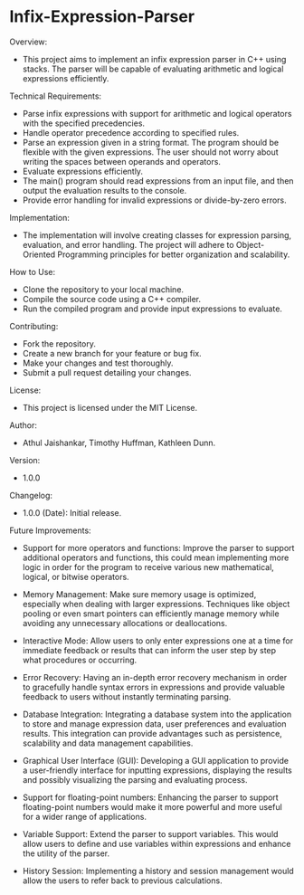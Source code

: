 # Infix-Expression-Parser

Overview:
- This project aims to implement an infix expression parser in C++ using stacks. The parser will be capable of evaluating arithmetic and logical expressions efficiently.
  
Technical Requirements:
- Parse infix expressions with support for arithmetic and logical operators with the specified precedencies.
- Handle operator precedence according to specified rules.
- Parse an expression given in a string format. The program should be flexible with the given expressions. The user should not worry about writing the spaces between operands and operators.
- Evaluate expressions efficiently.
- The main() program should read expressions from an input file, and then output the evaluation results to the console.
- Provide error handling for invalid expressions or divide-by-zero errors.

Implementation: 
- The implementation will involve creating classes for expression parsing, evaluation, and error handling. The project will adhere to Object-Oriented Programming principles for better organization and scalability.

How to Use:
- Clone the repository to your local machine.
- Compile the source code using a C++ compiler.
- Run the compiled program and provide input expressions to evaluate.

Contributing:
- Fork the repository.
- Create a new branch for your feature or bug fix.
- Make your changes and test thoroughly.
- Submit a pull request detailing your changes.

License:
 - This project is licensed under the MIT License.
   
Author:
 - Athul Jaishankar, Timothy Huffman, Kathleen Dunn.

Version:
 - 1.0.0

Changelog:
 - 1.0.0 (Date): Initial release.

Future Improvements:

-	Support for more operators and functions:
  Improve the parser to support additional operators and functions, this could mean implementing more logic in order for the program to receive various new mathematical, logical, or bitwise operators.

-	Memory Management:
  Make sure memory usage is optimized, especially when dealing with larger expressions. Techniques like object pooling or even smart pointers can efficiently manage memory while avoiding any unnecessary allocations or deallocations.

-	Interactive Mode:
  Allow users to only enter expressions one at a time for immediate feedback or results that can inform the user step by step what procedures or occurring.

-	Error Recovery:
  Having an in-depth error recovery mechanism in order to gracefully handle syntax errors in expressions and provide valuable feedback to users without instantly terminating parsing.

-	Database Integration:
  Integrating a database system into the application to store and manage expression data, user preferences and evaluation results. This integration can provide advantages such as persistence, scalability and data management capabilities.

-	Graphical User Interface (GUI): 
  Developing a GUI application to provide a user-friendly interface for inputting expressions, displaying the results and possibly visualizing the parsing and evaluating process.

-	Support for floating-point numbers:
  Enhancing the parser to support floating-point numbers would make it more powerful and more useful for a wider range of applications.

-	Variable Support:
  Extend the parser to support variables. This would allow users to define and use variables within expressions and enhance the utility of the parser.

-	History Session:
  Implementing a history and session management would allow the users to refer back to previous calculations.

